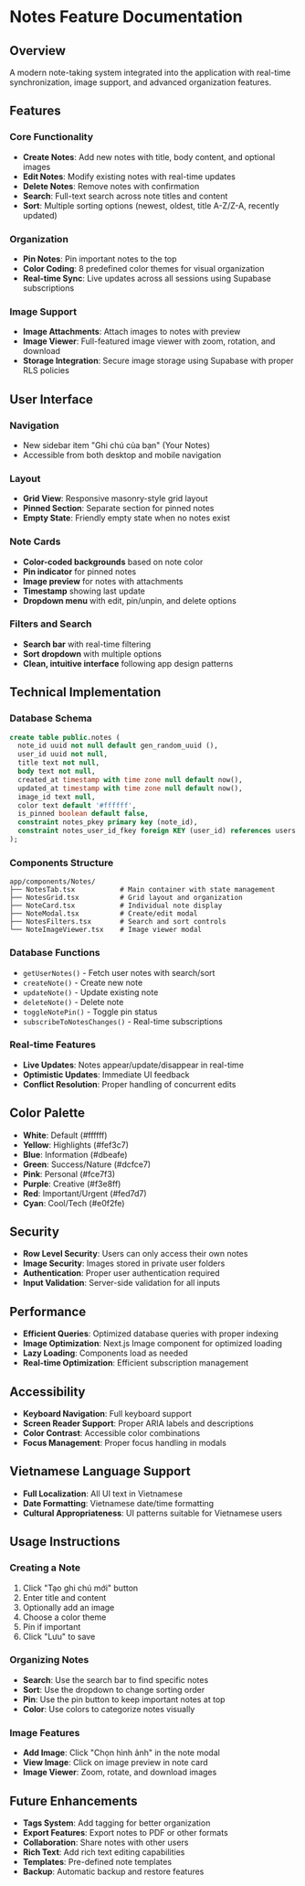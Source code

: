 # Notes Feature Documentation

## Overview
A modern note-taking system integrated into the application with real-time synchronization, image support, and advanced organization features.

## Features

### Core Functionality
- **Create Notes**: Add new notes with title, body content, and optional images
- **Edit Notes**: Modify existing notes with real-time updates
- **Delete Notes**: Remove notes with confirmation
- **Search**: Full-text search across note titles and content
- **Sort**: Multiple sorting options (newest, oldest, title A-Z/Z-A, recently updated)

### Organization
- **Pin Notes**: Pin important notes to the top
- **Color Coding**: 8 predefined color themes for visual organization
- **Real-time Sync**: Live updates across all sessions using Supabase subscriptions

### Image Support
- **Image Attachments**: Attach images to notes with preview
- **Image Viewer**: Full-featured image viewer with zoom, rotation, and download
- **Storage Integration**: Secure image storage using Supabase with proper RLS policies

## User Interface

### Navigation
- New sidebar item "Ghi chú của bạn" (Your Notes)
- Accessible from both desktop and mobile navigation

### Layout
- **Grid View**: Responsive masonry-style grid layout
- **Pinned Section**: Separate section for pinned notes
- **Empty State**: Friendly empty state when no notes exist

### Note Cards
- **Color-coded backgrounds** based on note color
- **Pin indicator** for pinned notes
- **Image preview** for notes with attachments
- **Timestamp** showing last update
- **Dropdown menu** with edit, pin/unpin, and delete options

### Filters and Search
- **Search bar** with real-time filtering
- **Sort dropdown** with multiple options
- **Clean, intuitive interface** following app design patterns

## Technical Implementation

### Database Schema
```sql
create table public.notes (
  note_id uuid not null default gen_random_uuid (),
  user_id uuid not null,
  title text not null,
  body text not null,
  created_at timestamp with time zone null default now(),
  updated_at timestamp with time zone null default now(),
  image_id text null,
  color text default '#ffffff',
  is_pinned boolean default false,
  constraint notes_pkey primary key (note_id),
  constraint notes_user_id_fkey foreign KEY (user_id) references users (user_id) on delete CASCADE
);
```

### Components Structure
```
app/components/Notes/
├── NotesTab.tsx           # Main container with state management
├── NotesGrid.tsx          # Grid layout and organization
├── NoteCard.tsx           # Individual note display
├── NoteModal.tsx          # Create/edit modal
├── NotesFilters.tsx       # Search and sort controls
└── NoteImageViewer.tsx    # Image viewer modal
```

### Database Functions
- `getUserNotes()` - Fetch user notes with search/sort
- `createNote()` - Create new note
- `updateNote()` - Update existing note
- `deleteNote()` - Delete note
- `toggleNotePin()` - Toggle pin status
- `subscribeToNotesChanges()` - Real-time subscriptions

### Real-time Features
- **Live Updates**: Notes appear/update/disappear in real-time
- **Optimistic Updates**: Immediate UI feedback
- **Conflict Resolution**: Proper handling of concurrent edits

## Color Palette
- **White**: Default (#ffffff)
- **Yellow**: Highlights (#fef3c7)
- **Blue**: Information (#dbeafe)
- **Green**: Success/Nature (#dcfce7)
- **Pink**: Personal (#fce7f3)
- **Purple**: Creative (#f3e8ff)
- **Red**: Important/Urgent (#fed7d7)
- **Cyan**: Cool/Tech (#e0f2fe)

## Security
- **Row Level Security**: Users can only access their own notes
- **Image Security**: Images stored in private user folders
- **Authentication**: Proper user authentication required
- **Input Validation**: Server-side validation for all inputs

## Performance
- **Efficient Queries**: Optimized database queries with proper indexing
- **Image Optimization**: Next.js Image component for optimized loading
- **Lazy Loading**: Components load as needed
- **Real-time Optimization**: Efficient subscription management

## Accessibility
- **Keyboard Navigation**: Full keyboard support
- **Screen Reader Support**: Proper ARIA labels and descriptions
- **Color Contrast**: Accessible color combinations
- **Focus Management**: Proper focus handling in modals

## Vietnamese Language Support
- **Full Localization**: All UI text in Vietnamese
- **Date Formatting**: Vietnamese date/time formatting
- **Cultural Appropriateness**: UI patterns suitable for Vietnamese users

## Usage Instructions

### Creating a Note
1. Click "Tạo ghi chú mới" button
2. Enter title and content
3. Optionally add an image
4. Choose a color theme
5. Pin if important
6. Click "Lưu" to save

### Organizing Notes
- **Search**: Use the search bar to find specific notes
- **Sort**: Use the dropdown to change sorting order
- **Pin**: Use the pin button to keep important notes at top
- **Color**: Use colors to categorize notes visually

### Image Features
- **Add Image**: Click "Chọn hình ảnh" in the note modal
- **View Image**: Click on image preview in note card
- **Image Viewer**: Zoom, rotate, and download images

## Future Enhancements
- **Tags System**: Add tagging for better organization
- **Export Features**: Export notes to PDF or other formats
- **Collaboration**: Share notes with other users
- **Rich Text**: Add rich text editing capabilities
- **Templates**: Pre-defined note templates
- **Backup**: Automatic backup and restore features
